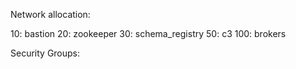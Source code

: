 Network allocation:

10: bastion
20: zookeeper
30: schema_registry
50: c3
100: brokers

Security Groups: